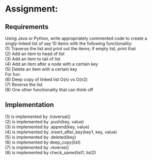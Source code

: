 # Assignment:

## Requirements
Using	Java	or	Python,	write	appropriately	commented	code	to	create	a singly-linked	
list of	say	10	items	with	the	following functionality:  
(1) Traverse	the	list	and	print	out	the	items;	if	empty	list,	print	that  
(2) Add	an	item	to	head	of	list  
(3) Add	an	item	to	tail	of	list  
(4) Add	an	item	after	a	node	with	a	certain	key  
(5) Delete	an	item	with	a	certain	key  
   For	fun:  
(6) Deep	copy	of	linked	list	O(n)	vs	O(n2)  
(7) Reverse	the	list  
(8) One	other	functionality	that	can	think	off  

## Implementation

(1) is implemented by .traversal()  
(2) is implemented by .push(key, value)  
(3) is implemented by .append(key, value)  
(4) is implemented by .insert_after_key(key1, key, value)  
(5) is implemented by .deleted(key)  
(6) is implemented by deep_copy(list)  
(7) is implemented by .reverse()  
(8) is implemented by check_same(list1, list2)  
